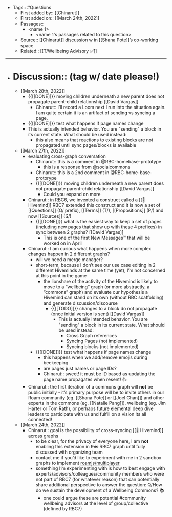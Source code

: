 - Tags:: #Questions
    - First added by:: [[Chinarut]]
    - First added on:: [[March 24th, 2022]]
    - Passages::
        - <name 1>
            - <name 1's passages related to this question>
    - Source:: [[Chinarut]] discussion w in [[Shana Pote]]’s co-working space
    - Related:: [[T/Wellbeing Advisory ✅]]
- ---
- # Discussion:: (tag w/ date please!)
    - [[March 28th, 2022]]
        - {{[[DONE]]}} moving children underneath a new parent does not propagate parent-child relationship [[David Vargas]]
            - Chinarut:: I’ll record a Loom next I run into the situation again. I am quite certain it is an artifact of sending vs syncing a page.
        - {{[[DONE]]}} test what happens if page names change
        - This is actually intended behavior. You are "sending" a block in its current state. What should be used instead:
            - this also means that reactions to existing blocks are not propagated until sync pages/blocks is available
    - [[March 27th, 2022]]
        - evaluating cross-graph conversation
            - Chinarut:: this is a comment in @RBC-homebase-prototype
                - this is a response from @socialcommons
            - Chinarut:: this is a 2nd comment in @RBC-home-base-protorype
            - {{[[DONE]]}} moving children underneath a new parent does not propagate parent-child relationship [[David Vargas]]
                - Could you expand on more
        - Chinarut:: in RBC6, we invented a construct called a [[🐝 Hivemind]]  RBC7 extended this construct and it is now a set of [[Questions]] (Q/ prefix), [[Terms]] (T/), [[Propositions]] (P/) and now [[Sources]] (S/)
            - {{[[DONE]]}} what is the easiest way to keep a set of pages (including new pages that show up with these 4 prefixes) in sync between 2 graphs? [[David Vargas]]
                - This is one of the first New Messages™️ that will be worked on in April
        - Chinarut:: I am curious what happens when more complex changes happen in 2 different graphs?
            - will we need a merge manager?
            - short-term, because I don’t see our use case editing in 2 different Hiveminds at the same time (yet), I’m not concerned at this point in the game
                - the lionshare of the activity of the Hivemind is likely to move to a “wellbeing” graph (or more abstractly, a “commons” graph) and evaluate our hypothesis a Hivemind can stand on its own (without RBC scaffolding) and generate discussion/discourse
                    - {{[[TODO]]}} changes to a block do not propagate (once initial version is sent) [[David Vargas]]
                        - This is actually intended behavior. You are "sending" a block in its current state. What should be used instead:
                            - Cross Graph references
                            - Syncing Pages (not implemented)
                            - Syncing blocks (not implemented)
            - {{[[DONE]]}} test what happens if page names change
                - this happens when we add/remove emojis during beekeeping
                - are pages just names or page IDs?
                - Chinarut:: sweet! it must be ID based as updating the page name propagates when resent! 👍
        - Chinarut:: the first iteration of a commons graph will **not** be public initially - it’s primary purpose will be to invite others in our Roam community (eg. [[Shana Pote]] or [[Joel Chan]]) and other experts in the commons (eg. [[Natalie Pang]]), wellbeing (eg. Jim Harter or Tom Rath), or perhaps future elemental deep dive leaders to participate with us and fulfill on a vision its all connected!
    - [[March 24th, 2022]]
        - Chinarut:: goal is the possibility of cross-syncing [[🐝 Hivemind]] across graphs 
            - to be clear, for the privacy of everyone here, I am **not** enabling this extension in ~~this~~ RBC7 graph until fully discussed with organizing team
            - contact me if you’d like to experiment with me in 2 sandbox graphs to implement [roamjs/multiplayer](https://roamjs.com/extensions/multiplayer)
            - something I’m experimenting with is how to best engage with experts/advisors/colleagues/community members who were not part of RBC7 (for whatever reason) that can potentially share additional perspective to answer the question: Q/How do we sustain the development of a Wellbeing Commons? 📚
                - one could argue these are potential #community wellbeing advisors at the level of group/collective (defined by RBC7)
